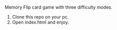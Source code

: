 Memory Flip card game with three difficulty modes. 

1. Clone this repo on your pc.
2. Open index.html and enjoy.